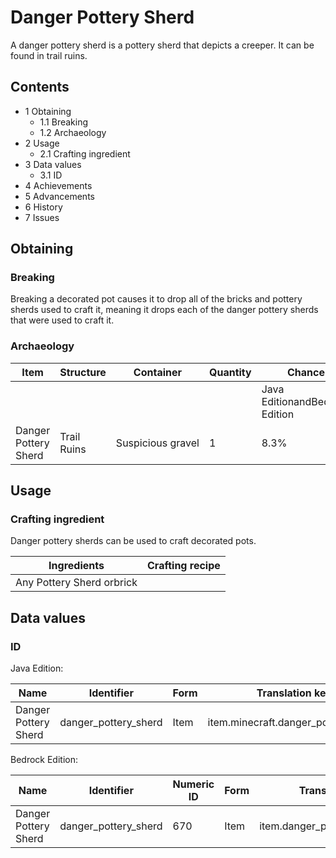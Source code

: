 # Danger Pottery Sherd
A danger pottery sherd is a pottery sherd that depicts a creeper. It can be found in trail ruins.

## Contents
- 1 Obtaining
	- 1.1 Breaking
	- 1.2 Archaeology
- 2 Usage
	- 2.1 Crafting ingredient
- 3 Data values
	- 3.1 ID
- 4 Achievements
- 5 Advancements
- 6 History
- 7 Issues

## Obtaining
### Breaking
Breaking a decorated pot causes it to drop all of the bricks and pottery sherds used to craft it, meaning it drops each of the danger pottery sherds that were used to craft it.

### Archaeology
| Item                 | Structure   | Container         | Quantity | Chance                         |
|----------------------|-------------|-------------------|----------|--------------------------------|
|                      |             |                   |          | Java EditionandBedrock Edition |
| Danger Pottery Sherd | Trail Ruins | Suspicious gravel | 1        | 8.3%                           |

## Usage
### Crafting ingredient
Danger pottery sherds can be used to craft decorated pots.

| Ingredients               | Crafting recipe |
|---------------------------|-----------------|
| Any Pottery Sherd orbrick |                 |

## Data values
### ID
Java Edition:

| Name                 | Identifier           | Form | Translation key                     |
|----------------------|----------------------|------|-------------------------------------|
| Danger Pottery Sherd | danger_pottery_sherd | Item | item.minecraft.danger_pottery_sherd |

Bedrock Edition:

| Name                 | Identifier           | Numeric ID | Form | Translation key                |
|----------------------|----------------------|------------|------|--------------------------------|
| Danger Pottery Sherd | danger_pottery_sherd | 670        | Item | item.danger_pottery_sherd.name |


